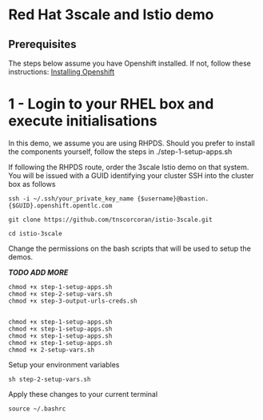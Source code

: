 # Red Hat 3scale and Istio demo

## Prerequisites
The steps below assume you have Openshift installed. If not, follow these instructions:
[Installing Openshift](https://docs.openshift.com/container-platform/3.11/install/running_install.html)



1 - Login to your RHEL box and execute initialisations
==================================================================================================

In this demo, we assume you are using RHPDS. Should you prefer to install the components yourself, follow the steps in ./step-1-setup-apps.sh

If following the RHPDS route, order the 3scale Istio demo on that system. You will be issued with a GUID identifying your cluster
SSH into the cluster box as follows 

	ssh -i ~/.ssh/your_private_key_name {$username}@bastion.{$GUID}.openshift.opentlc.com

	git clone https://github.com/tnscorcoran/istio-3scale.git

	cd istio-3scale

Change the permissions on the bash scripts that will be used to setup the demos.



***TODO ADD MORE*** 

	chmod +x step-1-setup-apps.sh
	chmod +x step-2-setup-vars.sh
	chmod +x step-3-output-urls-creds.sh
	
	
	chmod +x step-1-setup-apps.sh
	chmod +x step-1-setup-apps.sh
	chmod +x step-1-setup-apps.sh
	chmod +x step-1-setup-apps.sh
	chmod +x 2-setup-vars.sh


Setup your environment variables

	sh step-2-setup-vars.sh

Apply these changes to your current terminal 

	source ~/.bashrc
















